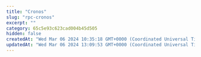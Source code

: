 ```yaml
---
title: "Cronos"
slug: "rpc-cronos"
excerpt: ""
category: 65c5e93c623cad004b45d505
hidden: false
createdAt: "Wed Mar 06 2024 10:35:18 GMT+0000 (Coordinated Universal Time)"
updatedAt: "Wed Mar 06 2024 13:09:53 GMT+0000 (Coordinated Universal Time)"
---
```

